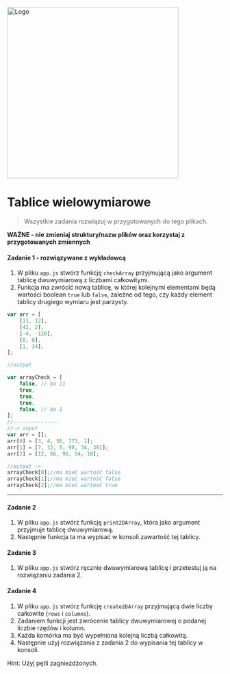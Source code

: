 <img alt="Logo" src="http://coderslab.pl/svg/logo-coderslab.svg" width="400">

#  Tablice wielowymiarowe

> Wszystkie zadania rozwiązuj w przygotowanych do tego plikach.

**WAŻNE -  nie zmieniaj struktury/nazw plików oraz korzystaj z przygotowanych zmiennych**

#### Zadanie 1 - rozwiązywane z wykładowcą

1. W pliku `app.js` stwórz funkcję ```checkArray``` przyjmującą jako argument tablicę dwuwymiarową z liczbami całkowitymi.
2. Funkcja ma zwrócić nową tablicę, w której kolejnymi elementami będą wartości boolean ```true``` lub ```false```, zależne od tego, czy każdy element tablicy drugiego wymiaru jest parzysty.

```JavaScript
var arr = [
    [11, 12],
    [42, 2],
    [-4, -120],
    [0, 0],
    [1, 34],
];

//output

var arrayCheck = [
    false, // bo 11
    true,
    true,
    true,
    false, // bo 1
];
//---------------
//-> input
var arr = [];
arr[0] = [3, 4, 56, 773, 1];
arr[1] = [7, 12, 0, 98, 34, 381];
arr[2] = [12, 66, 96, 54, 10];

//output ->
arrayCheck[0];//ma mieć wartość false
arrayCheck[1];//ma mieć wartość false
arrayCheck[2];//ma mieć wartość true
```
-------------------------------------------------------------------------------

#### Zadanie 2

1. W pliku `app.js` stwórz funkcję ```print2DArray```, która jako argument przyjmuje tablicę dwuwymiarową.
2. Następnie funkcja ta ma wypisać w konsoli zawartość tej tablicy.

#### Zadanie 3

1. W pliku `app.js` stwórz ręcznie dwuwymiarową tablicę i przetestuj ją na rozwiązaniu zadania 2.

#### Zadanie 4

1. W pliku `app.js` stwórz funkcję ```create2DArray``` przyjmującą dwie liczby całkowite (```rows``` i ```columns```).
2. Zadaniem funkcji jest zwrócenie tablicy dwuwymiarowej o podanej liczbie rzędów i kolumn.
3. Każda komórka ma być wypełniona kolejną liczbą całkowitą.
4. Następnie użyj rozwiązania z zadania 2 do wypisania tej tablicy w konsoli.  

Hint: Użyj pętli zagnieżdżonych.
